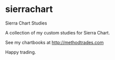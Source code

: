 # sierrachart
Sierra Chart Studies

A collection of my custom studies for Sierra Chart.

See my chartbooks at http://methodtrades.com

Happy trading.
